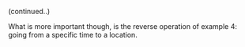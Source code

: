 (continued..)

What is more important though, is the reverse operation of example $4$: going from a specific time to a location.
